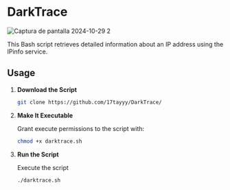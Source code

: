 # DarkTrace

![Captura de pantalla 2024-10-29 2](https://github.com/user-attachments/assets/cc64d09d-bd98-4509-8ac6-c75e72a791aa)

This Bash script retrieves detailed information about an IP address using the IPinfo service.

## Usage

1. **Download the Script**
    ```bash
    git clone https://github.com/17tayyy/DarkTrace/

2. **Make It Executable**

   Grant execute permissions to the script with:

   ```bash
   chmod +x darktrace.sh

3. **Run the Script**

   Execute the script
   ````bash
   ./darktrace.sh
